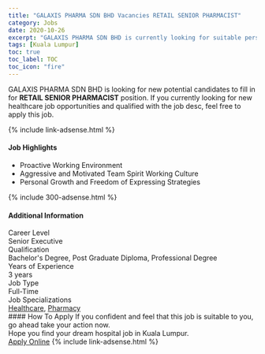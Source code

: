 ```yaml
---
title: "GALAXIS PHARMA SDN BHD Vacancies RETAIL SENIOR PHARMACIST" 
category: Jobs 
date: 2020-10-26 
excerpt: "GALAXIS PHARMA SDN BHD is currently looking for suitable person to fill in the RETAIL SENIOR PHARMACIST which positioned at Kuala Lumpur" 
tags: [Kuala Lumpur] 
toc: true 
toc_label: TOC 
toc_icon: "fire" 
--- 
```


<p>GALAXIS PHARMA SDN BHD is looking for new potential candidates to fill in for <b>RETAIL SENIOR PHARMACIST</b> position. If you currently looking for new healthcare job opportunities and qualified with the job desc, feel free to apply this job.
</p>{% include link-adsense.html %} 
<div><div><h4>Job Highlights</h4></div><div><ul><li><div><div><div><div></div></div></div><div><span>Proactive Working Environment</span></div></div></li><li><div><div><div><div></div></div></div><div><span>Aggressive and Motivated Team Spirit Working Culture</span></div></div></li><li><div><div><div><div></div></div></div><div><span>Personal Growth and Freedom of Expressing Strategies</span></div></div></li></ul></div></div> 
{% include 300-adsense.html %} 
<div><div><h4>Additional Information</h4></div><div><div><div><div><div><div><div><span>Career Level</span></div><div><span>Senior Executive</span></div></div></div></div><div><div><div><div><span>Qualification</span></div><div><span>Bachelor's Degree, Post Graduate Diploma, Professional Degree</span></div></div></div></div><div><div><div><div><span>Years of Experience</span></div><div><span>3 years</span></div></div></div></div><div><div><div><div><span>Job Type</span></div><div><span>Full-Time</span></div></div></div></div><div><div><div><div><span>Job Specializations</span></div><div><span><a href="/en/job-search/healthcare-jobs/">Healthcare</a>, <a href="/en/job-search/pharmacy-healthcare-jobs/">Pharmacy</a></span></div></div></div></div></div></div></div></div> 
#### How To Apply 
If you confident and feel that this job is suitable to you, go ahead take your action now. <br/> 
Hope you find your dream hospital job in Kuala Lumpur. <br/> 
<a href="https://www.jobstreet.com.my/en/job/retail-senior-pharmacist-4411425?jobId=jobstreet-my-job-4411425" class="btn btn--warning" target="_blank" rel="nofollow noopenner">Apply Online</a> 
{% include link-adsense.html %} 